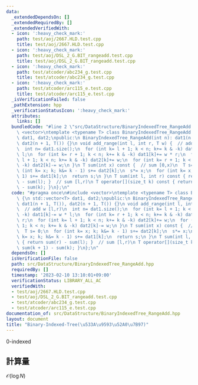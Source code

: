 ```yaml
---
data:
  _extendedDependsOn: []
  _extendedRequiredBy: []
  _extendedVerifiedWith:
  - icon: ':heavy_check_mark:'
    path: test/aoj/2667.HLD.test.cpp
    title: test/aoj/2667.HLD.test.cpp
  - icon: ':heavy_check_mark:'
    path: test/aoj/DSL_2_G.BIT_rangeadd.test.cpp
    title: test/aoj/DSL_2_G.BIT_rangeadd.test.cpp
  - icon: ':heavy_check_mark:'
    path: test/atcoder/abc234_g.test.cpp
    title: test/atcoder/abc234_g.test.cpp
  - icon: ':heavy_check_mark:'
    path: test/atcoder/arc115_e.test.cpp
    title: test/atcoder/arc115_e.test.cpp
  _isVerificationFailed: false
  _pathExtension: hpp
  _verificationStatusIcon: ':heavy_check_mark:'
  attributes:
    links: []
  bundledCode: "#line 2 \"src/DataStructure/BinaryIndexedTree_RangeAdd.hpp\"\n#include\
    \ <vector>\ntemplate <typename T> class BinaryIndexedTree_RangeAdd {\n std::vector<T>\
    \ dat1, dat2;\npublic:\n BinaryIndexedTree_RangeAdd(int n): dat1(n + 1, T()),\
    \ dat2(n + 1, T()) {}\n void add_range(int l, int r, T w) {  // add w [l,r)\n\
    \  int n= dat1.size();\n  for (int k= l + 1; k < n; k+= k & -k) dat1[k]-= w *\
    \ l;\n  for (int k= r + 1; k < n; k+= k & -k) dat1[k]+= w * r;\n  for (int k=\
    \ l + 1; k < n; k+= k & -k) dat2[k]+= w;\n  for (int k= r + 1; k < n; k+= k &\
    \ -k) dat2[k]-= w;\n }\n T sum(int x) const {  // sum [0,x)\n  T s= 0;\n  for\
    \ (int k= x; k; k&= k - 1) s+= dat2[k];\n  s*= x;\n  for (int k= x; k; k&= k -\
    \ 1) s+= dat1[k];\n  return s;\n }\n T sum(int l, int r) const { return sum(r)\
    \ - sum(l); }  // sum [l,r)\n T operator[](size_t k) const { return sum(k + 1)\
    \ - sum(k); }\n};\n"
  code: "#pragma once\n#include <vector>\ntemplate <typename T> class BinaryIndexedTree_RangeAdd\
    \ {\n std::vector<T> dat1, dat2;\npublic:\n BinaryIndexedTree_RangeAdd(int n):\
    \ dat1(n + 1, T()), dat2(n + 1, T()) {}\n void add_range(int l, int r, T w) {\
    \  // add w [l,r)\n  int n= dat1.size();\n  for (int k= l + 1; k < n; k+= k &\
    \ -k) dat1[k]-= w * l;\n  for (int k= r + 1; k < n; k+= k & -k) dat1[k]+= w *\
    \ r;\n  for (int k= l + 1; k < n; k+= k & -k) dat2[k]+= w;\n  for (int k= r +\
    \ 1; k < n; k+= k & -k) dat2[k]-= w;\n }\n T sum(int x) const {  // sum [0,x)\n\
    \  T s= 0;\n  for (int k= x; k; k&= k - 1) s+= dat2[k];\n  s*= x;\n  for (int\
    \ k= x; k; k&= k - 1) s+= dat1[k];\n  return s;\n }\n T sum(int l, int r) const\
    \ { return sum(r) - sum(l); }  // sum [l,r)\n T operator[](size_t k) const { return\
    \ sum(k + 1) - sum(k); }\n};\n"
  dependsOn: []
  isVerificationFile: false
  path: src/DataStructure/BinaryIndexedTree_RangeAdd.hpp
  requiredBy: []
  timestamp: '2023-02-10 13:10:01+09:00'
  verificationStatus: LIBRARY_ALL_AC
  verifiedWith:
  - test/aoj/2667.HLD.test.cpp
  - test/aoj/DSL_2_G.BIT_rangeadd.test.cpp
  - test/atcoder/abc234_g.test.cpp
  - test/atcoder/arc115_e.test.cpp
documentation_of: src/DataStructure/BinaryIndexedTree_RangeAdd.hpp
layout: document
title: "Binary-Indexed-Tree(\u533A\u9593\u52A0\u7B97)"
---
```

0-indexed
## 計算量
$\mathcal{O}(\log N)$
